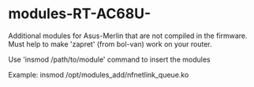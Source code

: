 # modules-RT-AC68U-
Additional modules for Asus-Merlin that are not compiled in the firmware. Must help to make 'zapret' (from bol-van) work on your router.

Use 'insmod /path/to/module' command to insert the modules

Example: insmod /opt/modules_add/nfnetlink_queue.ko
